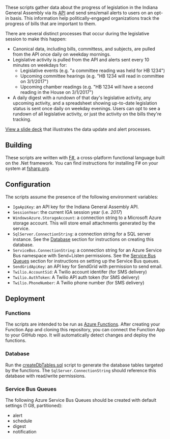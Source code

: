 These scripts gather data about the progress of legislation in the Indiana General Assembly via its [API](http://docs.api.iga.in.gov/api.html) and send sms/email alerts to users on an opt-in basis. This information help politically-engaged organizations track the progress of bills that are important to them.

There are several distinct processes that occur during the legislative session to make this happen:

* Canonical data, including bills, committess, and subjects, are pulled from the API once daily on weekday mornings.
* Legislative activity is pulled from the API and alerts sent every 10 minutes on weekdays for:
  + Legislative events (e.g. "a committee reading was held for HB 1234")
  + Upcoming committee hearings (e.g. "HB 1234 will read in committee on 3/1/2017")
  + Upcoming chamber readings (e.g. "HB 1234 will have a second reading in the House on 3/1/2017")
* A daily digest with a rundown of that day's legislative activity, any upcoming activity, and a spreadsheet showing up-to-date legislation status is sent once daily on weekday evenings. Users can opt to see a rundown of all legislative activity, or just the activity on the bills they're tracking.

[View a slide deck](https://docs.google.com/presentation/d/1xqassclnM6U0--2kJjnd-T_GPDvylq9pMmWSfFcwi2M/edit?usp=sharing) that illustrates the data update and alert processes.

## Building

These scripts are written with [F#](http://fsharp.org/), a cross-platform functional language built on the .Net framework. You can find instructions for installing F# on your system at [fsharp.org](http://fsharp.org/).

## Configuration

The scripts assume the presence of the following environment variables:

* `IgaApiKey`: an API key for the Indiana General Assembly API.
* `SessionYear`: the current IGA session year (i.e. _2017_)
* `WindowsAzure.StorageAccount`: a connection string to a Microsoft Azure storage account. This will store email attachments generated by the service.
* `SqlServer.ConnectionString`: a connection string for a SQL server instance. See the [Database](#database) section for instructions on creating this database.
* `ServiceBus.ConnectionString`: a connection string for an Azure Service Bus namespace with Send+Listen permissions. See the [Service Bus Queues](#service-bus-queues) section for instructions on setting up the Service Bus queues.
* `SendGridApiKey`: an API key for SendGrid with permission to send email.
* `Twilio.AccountSid`: A Twilio account identifer (for SMS delivery)
* `Twilio.AuthToken`: A Twilio API auth token (for SMS delivery)
* `Twilio.PhoneNumber`: A Twilio phone number (for SMS delivery)

## Deployment

### Functions

The scripts are intended to be run as [Azure Functions](https://azure.microsoft.com/en-us/services/functions/). After creating your Function App and cloning this repository, you can connect the Function App to your GitHub repo. It will automatically detect changes and deploy the functions.

### Database

Run the [createDbTables.sql](scaffolding/createDbTables.sql) script to generate the database tables targeted by the functions. The `SqlServer.ConnectionString` should reference this database with read/write permissions.

### Service Bus Queues

The following Azure Service Bus Queues should be created with default settings (1 GB, partitioned):  

* alert
* schedule
* digest
* notification

